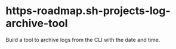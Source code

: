 # https-roadmap.sh-projects-log-archive-tool
Build a tool to archive logs from the CLI with the date and time.
